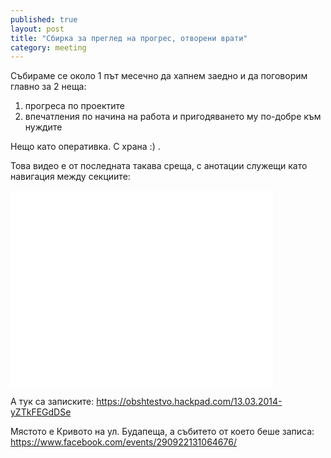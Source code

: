 ```yaml
---
published: true
layout: post
title: "Сбирка за преглед на прогрес, отворени врати"
category: meeting
---
```


Събираме се около 1 път месечно да хапнем заедно и да поговорим главно за 2 неща:

1. прогреса по проектите
1. впечатления по начина на работа и пригодяването му по-добре към нуждите

Нещо като оперативка. С храна :) .

Това видео е от последната такава среща, с анотации служещи като навигация между секциите:
<iframe width="420" height="315" src="//www.youtube.com/embed/CdMYjMnQJsw?rel=0" frameborder="0" allowfullscreen></iframe>

А тук са записките: https://obshtestvo.hackpad.com/13.03.2014-yZTkFEGdDSe

Мястото е Кривото на ул. Будапеща, а събитето от което беше записа: https://www.facebook.com/events/290922131064676/
